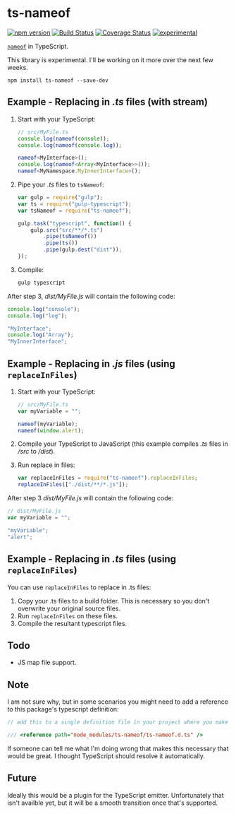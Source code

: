 ﻿ts-nameof
==========

[![npm version](https://badge.fury.io/js/ts-nameof.svg)](https://badge.fury.io/js/ts-nameof)
[![Build Status](https://travis-ci.org/dsherret/ts-nameof.svg)](https://travis-ci.org/dsherret/ts-nameof)
[![Coverage Status](https://coveralls.io/repos/dsherret/ts-nameof/badge.svg?branch=master&service=github)](https://coveralls.io/github/dsherret/ts-nameof?branch=master)
[![experimental](http://badges.github.io/stability-badges/dist/experimental.svg)](http://github.com/badges/stability-badges)

[`nameof`](https://msdn.microsoft.com/en-us/library/dn986596.aspx) in TypeScript.

This library is experimental. I'll be working on it more over the next few weeks.

```
npm install ts-nameof --save-dev
```

## Example - Replacing in *.ts* files (with stream)

1. Start with your TypeScript:

    ```typescript
    // src/MyFile.ts
    console.log(nameof(console));
    console.log(nameof(console.log));

    nameof<MyInterface>();
    console.log(nameof<Array<MyInterface>>());
    nameof<MyNamespace.MyInnerInterface>();
    ```

2. Pipe your *.ts* files to `tsNameof`:

    ```javascript
    var gulp = require("gulp");
    var ts = require("gulp-typescript");
    var tsNameof = require("ts-nameof");

    gulp.task("typescript", function() {
        gulp.src("src/**/*.ts")
            .pipe(tsNameof())
            .pipe(ts())
            .pipe(gulp.dest("dist"));
    });
    ```

3. Compile:

    ```bash
    gulp typescript
    ```

After step 3, *dist/MyFile.js* will contain the following code:

```javascript
console.log("console");
console.log("log");

"MyInterface";
console.log("Array");
"MyInnerInterface";
```


## Example - Replacing in *.js* files (using `replaceInFiles`)

1. Start with your TypeScript:

    ```typescript
    // src/MyFile.ts
    var myVariable = "";

    nameof(myVariable);
    nameof(window.alert);
    ```

2. Compile your TypeScript to JavaScript (this example compiles *.ts* files in */src* to */dist*).

3. Run replace in files:

    ```javascript
    var replaceInFiles = require("ts-nameof").replaceInFiles;
    replaceInFiles(["./dist/**/*.js"]);
    ```

After step 3 *dist/MyFile.js* will contain the following code:

```javascript
// dist/MyFile.js
var myVariable = "";

"myVariable";
"alert";
```

## Example - Replacing in *.ts* files (using `replaceInFiles`)

You can use `replaceInFiles` to replace in .ts files:

1. Copy your .ts files to a build folder. This is necessary so you don't overwrite your original source files.
2. Run `replaceInFiles` on these files.
3. Compile the resultant typescript files.

## Todo

* JS map file support.

## Note

I am not sure why, but in some scenarios you might need to add a reference to this package's typescript definition:

```typescript
// add this to a single definition file in your project where you make other references

/// <reference path="node_modules/ts-nameof/ts-nameof.d.ts" />
```

If someone can tell me what I'm doing wrong that makes this necessary that would be great. I thought TypeScript should resolve it automatically.

## Future

Ideally this would be a plugin for the TypeScript emitter. Unfortunately that isn't availble yet, but it will be a smooth transition once that's supported.
